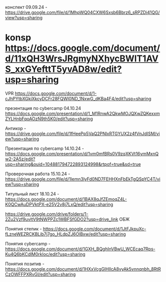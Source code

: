 конспект 09.09.24 - https://drive.google.com/file/d/1MhpWQ04CXW6Sxsb6Bbrz6_sRPZDi41QG/view?usp=sharing

# konsp https://docs.google.com/document/d/11xQH3WrsJRgmyNXhycBWlT1AVS_xxGYefttT5yvAD8w/edit?usp=sharing
VPR https://docs.google.com/document/d/1-cJhPYtbXGkiXkcyDCFr28FQWI0ND_1NxwG_dKBa4F4/edit?usp=sharing

презентация по cybercamp 04.10.24 https://docs.google.com/presentation/d/1_M1RnwA2QkwMOJQXwZQKexxmZYLHnbFqoAOzN9th5K0/edit?usp=sharing

  Антикор - https://drive.google.com/file/d/1fHeePp5VaQ2PNlxRTGYUX2z4fVnJdISM/view?usp=sharing


Презентация по cybercamp 14.10.24 - https://docs.google.com/presentation/d/1vm0mfBRs0V9zqXKVt16ymMxnQw2-2A5z/edit?usp=sharing&ouid=104881794722893124998&rtpof=true&sd=true

Проверочная работа 15.10.24 - https://drive.google.com/file/d/1lemn3lyFd0ND7FEHHXnFbEkTgQSpYC4T/view?usp=sharing

Титульный лист 18.10.24 - https://docs.google.com/document/d/1BAX8qJfZEmoqZ4L-K0QCwAuDPVktPX-e25V2v8j7LxQ/edit?usp=sharing

https://drive.google.com/drive/folders/1-2Zu2Vzf9uvltV9tNWPPZc1WBFSfGDO2?usp=drive_link ОБЖ

Понятия степик - https://docs.google.com/document/d/1JtFJkpuXc-fLzneWEZRCKBLib7j7go_HLdpZJ6OlBxw/edit?usp=sharing

Понятия сybercamp - https://docs.google.com/document/d/1GXH_BQghInVBwU_WCEcaq7Rps-Ku4Q6bKCdlM0rkloc/edit?usp=sharing

Понятия позитив - https://docs.google.com/document/d/1HXxVcgGlHIlcA8vyAk5vnnqnbh_8RtRCzOWFFPXRvGI/edit?usp=sharing
